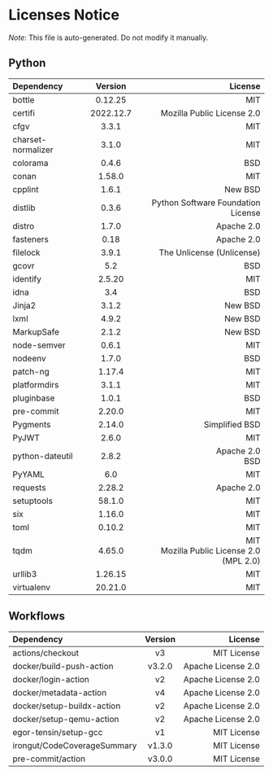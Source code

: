 # Licenses Notice
*Note*: This file is auto-generated. Do not modify it manually.
## Python
| Dependency | Version | License |
|:-----------|:-------:|--------:|
|bottle|0.12.25|MIT|
|certifi|2022.12.7|Mozilla Public License 2.0|
|cfgv|3.3.1|MIT|
|charset-normalizer|3.1.0|MIT|
|colorama|0.4.6|BSD|
|conan|1.58.0|MIT|
|cpplint|1.6.1|New BSD|
|distlib|0.3.6|Python Software Foundation License|
|distro|1.7.0|Apache 2.0|
|fasteners|0.18|Apache 2.0|
|filelock|3.9.1|The Unlicense (Unlicense)|
|gcovr|5.2|BSD|
|identify|2.5.20|MIT|
|idna|3.4|BSD|
|Jinja2|3.1.2|New BSD|
|lxml|4.9.2|New BSD|
|MarkupSafe|2.1.2|New BSD|
|node-semver|0.6.1|MIT|
|nodeenv|1.7.0|BSD|
|patch-ng|1.17.4|MIT|
|platformdirs|3.1.1|MIT|
|pluginbase|1.0.1|BSD|
|pre-commit|2.20.0|MIT|
|Pygments|2.14.0|Simplified BSD|
|PyJWT|2.6.0|MIT|
|python-dateutil|2.8.2|Apache 2.0<br/>BSD|
|PyYAML|6.0|MIT|
|requests|2.28.2|Apache 2.0|
|setuptools|58.1.0|MIT|
|six|1.16.0|MIT|
|toml|0.10.2|MIT|
|tqdm|4.65.0|MIT<br/>Mozilla Public License 2.0 (MPL 2.0)|
|urllib3|1.26.15|MIT|
|virtualenv|20.21.0|MIT|
## Workflows
| Dependency | Version | License |
|:-----------|:-------:|--------:|
|actions/checkout|v3|MIT License|
|docker/build-push-action|v3.2.0|Apache License 2.0|
|docker/login-action|v2|Apache License 2.0|
|docker/metadata-action|v4|Apache License 2.0|
|docker/setup-buildx-action|v2|Apache License 2.0|
|docker/setup-qemu-action|v2|Apache License 2.0|
|egor-tensin/setup-gcc|v1|MIT License|
|irongut/CodeCoverageSummary|v1.3.0|MIT License|
|pre-commit/action|v3.0.0|MIT License|
